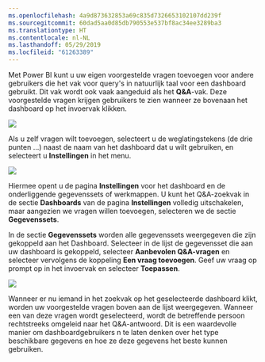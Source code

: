```yaml
---
ms.openlocfilehash: 4a9d873632853a69c835d7326653102107dd239f
ms.sourcegitcommit: 60dad5aa0d85db790553e537bf8ac34ee3289ba3
ms.translationtype: HT
ms.contentlocale: nl-NL
ms.lasthandoff: 05/29/2019
ms.locfileid: "61263389"
---
```

Met Power BI kunt u uw eigen voorgestelde vragen toevoegen voor andere gebruikers die het vak voor query's in natuurlijk taal voor een dashboard gebruikt. Dit vak wordt ook vaak aangeduid als het **Q&A**-vak. Deze voorgestelde vragen krijgen gebruikers te zien wanneer ze bovenaan het dashboard op het invoervak klikken.

![](media/4-3a-suggested-questions/4-3a_1.png)

Als u zelf vragen wilt toevoegen, selecteert u de weglatingstekens (de drie punten ...) naast de naam van het dashboard dat u wilt gebruiken, en selecteert u **Instellingen** in het menu.

![](media/4-3a-suggested-questions/4-3a_2.png)

 Hiermee opent u de pagina **Instellingen** voor het dashboard en de onderliggende gegevenssets of werkmappen. U kunt het Q&A-zoekvak in de sectie **Dashboards** van de pagina **Instellingen** volledig uitschakelen, maar aangezien we vragen willen toevoegen, selecteren we de sectie **Gegevenssets**.

In de sectie **Gegevenssets** worden alle gegevenssets weergegeven die zijn gekoppeld aan het Dashboard. Selecteer in de lijst de gegevensset die aan uw dashboard is gekoppeld, selecteer **Aanbevolen Q&A-vragen** en selecteer vervolgens de koppeling **Een vraag toevoegen**. Geef uw vraag op prompt op in het invoervak en selecteer **Toepassen**.

![](media/4-3a-suggested-questions/4-3a_3.png)

Wanneer er nu iemand in het zoekvak op het geselecteerde dashboard klikt, worden uw voorgestelde vragen boven aan de lijst weergegeven. Wanneer een van deze vragen wordt geselecteerd, wordt de betreffende persoon rechtstreeks omgeleid naar het Q&A-antwoord. Dit is een waardevolle manier om dashboardgebruikers n te laten denken over het type beschikbare gegevens en hoe ze deze gegevens het beste kunnen gebruiken.


